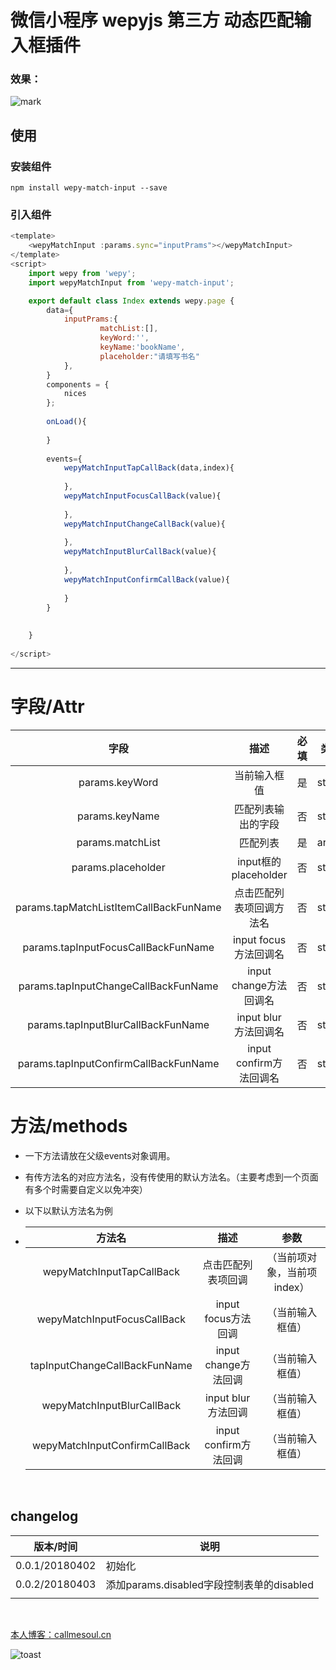 # 微信小程序 wepyjs 第三方 动态匹配输入框插件

### 效果：
![mark](http://oyz3pjs26.bkt.clouddn.com/blog/180403/3h49h28LjA.gif)






## 使用

### 安装组件
```
npm install wepy-match-input --save
```

### 引入组件
```javascript
<template>
    <wepyMatchInput :params.sync="inputPrams"></wepyMatchInput>
</template>
<script>
    import wepy from 'wepy';
    import wepyMatchInput from 'wepy-match-input';

    export default class Index extends wepy.page {
        data={
            inputPrams:{
                    matchList:[],
                    keyWord:'',
                    keyName:'bookName',
                    placeholder:"请填写书名"
            },
        }
        components = {
            nices
        };
        
        onLoad(){
            
        }
        
        events={
            wepyMatchInputTapCallBack(data,index){
                
            },
            wepyMatchInputFocusCallBack(value){
                
            },
            wepyMatchInputChangeCallBack(value){
                
            },
            wepyMatchInputBlurCallBack(value){
                
            },
            wepyMatchInputConfirmCallBack(value){
                
            }
        }
        
       
    }
    
</script>
```


---------------------------------------

# 字段/Attr


|                  字段                  |           描述           | 必填 | 类型   |             默认              |
| :------------------------------------: | :----------------------: | :--: | ------ | :---------------------------: |
|             params.keyWord             |       当前输入框值       |  是  | string |              ''               |
|             params.keyName             |    匹配列表输出的字段    |  否  | string |             name              |
|            params.matchList            |         匹配列表         |  是  | array  |              []               |
|           params.placeholder           |   input框的placeholder   |  否  | string |              ''               |
| params.tapMatchListItemCallBackFunName | 点击匹配列表项回调方法名 |  否  | string |   wepyMatchInputTapCallBack   |
|  params.tapInputFocusCallBackFunName   |  input focus方法回调名   |  否  | string |  wepyMatchInputFocusCallBack  |
|  params.tapInputChangeCallBackFunName  |  input change方法回调名  |  否  | string | tapInputChangeCallBackFunName |
|   params.tapInputBlurCallBackFunName   |  input blur 方法回调名   |  否  | string |  wepyMatchInputBlurCallBack   |
| params.tapInputConfirmCallBackFunName  | input confirm方法回调名  |  否  | string | wepyMatchInputConfirmCallBack |



# 方法/methods

- 一下方法请放在父级events对象调用。

- 有传方法名的对应方法名，没有传使用的默认方法名。（主要考虑到一个页面有多个时需要自定义以免冲突）

- 以下以默认方法名为例

- |            方法名             |         描述          |            参数             |
  | :---------------------------: | :-------------------: | :-------------------------: |
  |   wepyMatchInputTapCallBack   |  点击匹配列表项回调   | （当前项对象，当前项index） |
  |  wepyMatchInputFocusCallBack  |  input focus方法回调  |      （当前输入框值）       |
  | tapInputChangeCallBackFunName | input change方法回调  |      （当前输入框值）       |
  |  wepyMatchInputBlurCallBack   |  input blur 方法回调  |      （当前输入框值）       |
  | wepyMatchInputConfirmCallBack | input confirm方法回调 |      （当前输入框值）       |

  ​

## changelog

| 版本/时间      | 说明                                      |
| -------------- | ----------------------------------------- |
| 0.0.1/20180402 | 初始化                                    |
| 0.0.2/20180403 | 添加params.disabled字段控制表单的disabled |
|                |                                           |


  ​


[本人博客：callmesoul.cn](http://callmesoul.cn)

![toast](http://nowechat.oss-cn-shenzhen.aliyuncs.com/qrcode_for_gh_b4c00b84720c_258.jpg)

